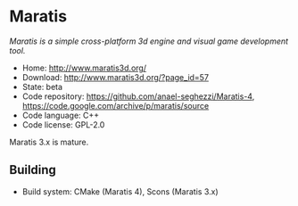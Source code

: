 # Maratis

_Maratis is a simple cross-platform 3d engine and visual game development tool._

- Home: http://www.maratis3d.org/
- Download: http://www.maratis3d.org/?page_id=57
- State: beta
- Code repository: https://github.com/anael-seghezzi/Maratis-4, https://code.google.com/archive/p/maratis/source
- Code language: C++
- Code license: GPL-2.0

Maratis 3.x is mature.

## Building

- Build system: CMake (Maratis 4), Scons (Maratis 3.x)
